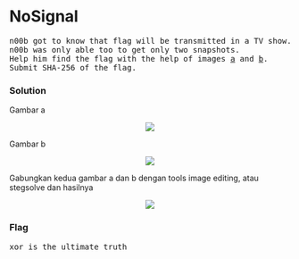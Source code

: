 <h1><b>NoSignal</h1></b>
<pre>
n00b got to know that flag will be transmitted in a TV show. But unfortunately, 
n00b was only able too to get only two snapshots. 
Help him find the flag with the help of images <a href="http://static.beast.sdslabs.co/static/NO-SIGNAL/a.jpg">a</a> and <a href="http://static.beast.sdslabs.co/static/NO-SIGNAL/b.jpg">b</a>. 
Submit SHA-256 of the flag.
</pre>
<h3><b>Solution</b></h3>
<p>Gambar a</p>
<p align='center'>
  <img src="https://github.com/enomarozi/BackdoorCTF_Writeup/blob/master/Images/a.jpg">
</p>
<p>Gambar b</p>
<p align='center'>
  <img src="https://github.com/enomarozi/BackdoorCTF_Writeup/blob/master/Images/b.jpg">
</p>
<p>Gabungkan kedua gambar a dan b dengan tools image editing, atau stegsolve dan hasilnya</p>
<p align='center'>
  <img src="https://github.com/enomarozi/BackdoorCTF_Writeup/blob/master/Images/solved.jpg">
</p>
<h3><b>Flag</b></h3>
<pre>
xor_is_the_ultimate_truth
</pre>
